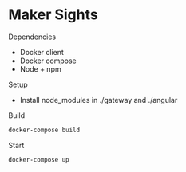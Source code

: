 # Maker Sights

Dependencies

- Docker client
- Docker compose
- Node + npm

Setup

- Install node_modules in ./gateway and ./angular

Build
```bash
docker-compose build
```

Start
```bash
docker-compose up
```
